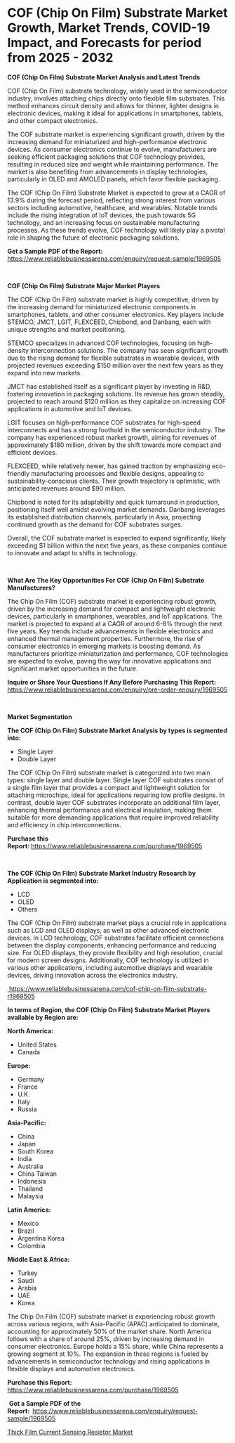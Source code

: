 <p><h1>COF (Chip On Film) Substrate Market Growth, Market Trends, COVID-19 Impact, and Forecasts for period from 2025 - 2032</h1></p><p><strong>COF (Chip On Film) Substrate Market Analysis and Latest Trends</strong></p>
<p><p>COF (Chip On Film) substrate technology, widely used in the semiconductor industry, involves attaching chips directly onto flexible film substrates. This method enhances circuit density and allows for thinner, lighter designs in electronic devices, making it ideal for applications in smartphones, tablets, and other compact electronics.</p><p>The COF substrate market is experiencing significant growth, driven by the increasing demand for miniaturized and high-performance electronic devices. As consumer electronics continue to evolve, manufacturers are seeking efficient packaging solutions that COF technology provides, resulting in reduced size and weight while maintaining performance. The market is also benefiting from advancements in display technologies, particularly in OLED and AMOLED panels, which favor flexible packaging.</p><p>The COF (Chip On Film) Substrate Market is expected to grow at a CAGR of 13.9% during the forecast period, reflecting strong interest from various sectors including automotive, healthcare, and wearables. Notable trends include the rising integration of IoT devices, the push towards 5G technology, and an increasing focus on sustainable manufacturing processes. As these trends evolve, COF technology will likely play a pivotal role in shaping the future of electronic packaging solutions.</p></p>
<p><strong>Get a Sample PDF of the Report:&nbsp;</strong> <a href="https://www.reliablebusinessarena.com/enquiry/request-sample/1969505?utm_campaign=2033&utm_medium=2&utm_source=Github&utm_content=ia&utm_term=02032025&utm_id=cof-chip-on-film-substrate">https://www.reliablebusinessarena.com/enquiry/request-sample/1969505</a></p>
<p>&nbsp;</p>
<p><strong>COF (Chip On Film) Substrate Major Market Players</strong></p>
<p><p>The COF (Chip On Film) substrate market is highly competitive, driven by the increasing demand for miniaturized electronic components in smartphones, tablets, and other consumer electronics. Key players include STEMCO, JMCT, LGIT, FLEXCEED, Chipbond, and Danbang, each with unique strengths and market positioning.</p><p>STEMCO specializes in advanced COF technologies, focusing on high-density interconnection solutions. The company has seen significant growth due to the rising demand for flexible substrates in wearable devices, with projected revenues exceeding $150 million over the next few years as they expand into new markets.</p><p>JMCT has established itself as a significant player by investing in R&D, fostering innovation in packaging solutions. Its revenue has grown steadily, projected to reach around $120 million as they capitalize on increasing COF applications in automotive and IoT devices.</p><p>LGIT focuses on high-performance COF substrates for high-speed interconnects and has a strong foothold in the semiconductor industry. The company has experienced robust market growth, aiming for revenues of approximately $180 million, driven by the shift towards more compact and efficient devices.</p><p>FLEXCEED, while relatively newer, has gained traction by emphasizing eco-friendly manufacturing processes and flexible designs, appealing to sustainability-conscious clients. Their growth trajectory is optimistic, with anticipated revenues around $90 million.</p><p>Chipbond is noted for its adaptability and quick turnaround in production, positioning itself well amidst evolving market demands. Danbang leverages its established distribution channels, particularly in Asia, projecting continued growth as the demand for COF substrates surges.</p><p>Overall, the COF substrate market is expected to expand significantly, likely exceeding $1 billion within the next five years, as these companies continue to innovate and adapt to shifts in technology.</p></p>
<p>&nbsp;</p>
<p><strong>What Are The Key Opportunities For COF (Chip On Film) Substrate Manufacturers?</strong></p>
<p><p>The Chip On Film (COF) substrate market is experiencing robust growth, driven by the increasing demand for compact and lightweight electronic devices, particularly in smartphones, wearables, and IoT applications. The market is projected to expand at a CAGR of around 6-8% through the next five years. Key trends include advancements in flexible electronics and enhanced thermal management properties. Furthermore, the rise of consumer electronics in emerging markets is boosting demand. As manufacturers prioritize miniaturization and performance, COF technologies are expected to evolve, paving the way for innovative applications and significant market opportunities in the future.</p></p>
<p><strong>Inquire or Share Your Questions If Any Before Purchasing This Report:</strong> <a href="https://www.reliablebusinessarena.com/enquiry/pre-order-enquiry/1969505?utm_campaign=2033&utm_medium=2&utm_source=Github&utm_content=ia&utm_term=02032025&utm_id=cof-chip-on-film-substrate">https://www.reliablebusinessarena.com/enquiry/pre-order-enquiry/1969505</a></p>
<p>&nbsp;</p>
<p><strong>Market Segmentation</strong></p>
<p><strong>The COF (Chip On Film) Substrate Market Analysis by types is segmented into:</strong></p>
<p><ul><li>Single Layer</li><li>Double Layer</li></ul></p>
<p><p>The COF (Chip On Film) substrate market is categorized into two main types: single layer and double layer. Single layer COF substrates consist of a single film layer that provides a compact and lightweight solution for attaching microchips, ideal for applications requiring low profile designs. In contrast, double layer COF substrates incorporate an additional film layer, enhancing thermal performance and electrical insulation, making them suitable for more demanding applications that require improved reliability and efficiency in chip interconnections.</p></p>
<p><strong>Purchase this Report:&nbsp;</strong><a href="https://www.reliablebusinessarena.com/purchase/1969505?utm_campaign=2033&utm_medium=2&utm_source=Github&utm_content=ia&utm_term=02032025&utm_id=cof-chip-on-film-substrate">https://www.reliablebusinessarena.com/purchase/1969505</a></p>
<p>&nbsp;</p>
<p><strong>The COF (Chip On Film) Substrate Market Industry Research by Application is segmented into:</strong></p>
<p><ul><li>LCD</li><li>OLED</li><li>Others</li></ul></p>
<p><p>The COF (Chip On Film) substrate market plays a crucial role in applications such as LCD and OLED displays, as well as other advanced electronic devices. In LCD technology, COF substrates facilitate efficient connections between the display components, enhancing performance and reducing size. For OLED displays, they provide flexibility and high resolution, crucial for modern screen designs. Additionally, COF technology is utilized in various other applications, including automotive displays and wearable devices, driving innovation across the electronics industry.</p></p>
<p><a href="https://www.reliablebusinessarena.com/cof-chip-on-film-substrate-r1969505?utm_campaign=2033&utm_medium=2&utm_source=Github&utm_content=ia&utm_term=02032025&utm_id=cof-chip-on-film-substrate">&nbsp;https://www.reliablebusinessarena.com/cof-chip-on-film-substrate-r1969505</a></p>
<p><strong>In terms of Region, the COF (Chip On Film) Substrate Market Players available by Region are:</strong></p>
<p>
    <p> <strong> North America: </strong>
        <ul>
            <li>United States</li>
            <li>Canada</li>
        </ul>
        </p> 
    <p> <strong> Europe: </strong>
        <ul>
            <li>Germany</li>
            <li>France</li>
            <li>U.K.</li>
            <li>Italy</li>
            <li>Russia</li>
        </ul>
        </p> 
    <p> <strong> Asia-Pacific: </strong>
        <ul>
            <li>China</li>
            <li>Japan</li>
            <li>South Korea</li>
            <li>India</li>
            <li>Australia</li>
            <li>China Taiwan</li>
            <li>Indonesia</li>
            <li>Thailand</li>
            <li>Malaysia</li>
        </ul>
        </p> 
    <p> <strong> Latin America: </strong>
        <ul>
            <li>Mexico</li>
            <li>Brazil</li>
            <li>Argentina Korea</li>
            <li>Colombia</li>
        </ul>
        </p> 
    <p> <strong> Middle East & Africa: </strong>
        <ul>
            <li>Turkey</li>
            <li>Saudi</li>
            <li>Arabia</li>
            <li>UAE</li>
            <li>Korea</li>
        </ul>
    </p>
    </p>
<p><p>The Chip On Film (COF) substrate market is experiencing robust growth across various regions, with Asia-Pacific (APAC) anticipated to dominate, accounting for approximately 50% of the market share. North America follows with a share of around 25%, driven by increasing demand in consumer electronics. Europe holds a 15% share, while China represents a growing segment at 10%. The expansion in these regions is fueled by advancements in semiconductor technology and rising applications in flexible displays and automotive electronics.</p></p>
<p><strong>Purchase this Report: </strong><a href="https://www.reliablebusinessarena.com/purchase/1969505?utm_campaign=2033&utm_medium=2&utm_source=Github&utm_content=ia&utm_term=02032025&utm_id=cof-chip-on-film-substrate">https://www.reliablebusinessarena.com/purchase/1969505</a></p>
<p>&nbsp;<strong>Get a Sample PDF of the Report:&nbsp;&nbsp;</strong><a href="https://www.reliablebusinessarena.com/enquiry/request-sample/1969505?utm_campaign=2033&utm_medium=2&utm_source=Github&utm_content=ia&utm_term=02032025&utm_id=cof-chip-on-film-substrate">https://www.reliablebusinessarena.com/enquiry/request-sample/1969505</a></p>
<p><strong></strong></p>
<p><p><a href="https://github.com/mahnoor2003/Market-Research-Report-List-7/blob/main/thick-film-current-sensing-resistor-market.md?utm_campaign=2033&utm_medium=2&utm_source=Github&utm_content=ia&utm_term=02032025&utm_id=cof-chip-on-film-substrate">Thick Film Current Sensing Resistor Market</a></p></p>